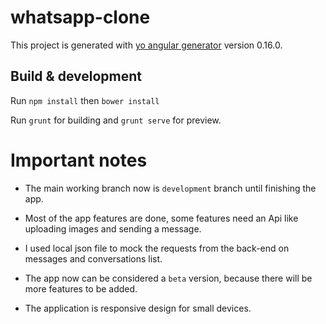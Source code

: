 # whatsapp-clone

This project is generated with [yo angular generator](https://github.com/yeoman/generator-angular)
version 0.16.0.


## Build & development

Run `npm install` then `bower install`

Run `grunt` for building and `grunt serve` for preview.

# Important notes

* The main working branch now is `development` branch until finishing the app.

* Most of the app features are done, some features need an Api like uploading images and sending a message.

* I used local json file to mock the requests from the back-end on messages and conversations list.

* The app now can be considered a `beta` version, because there will be more features to be added.

* The application is responsive design for small devices.
